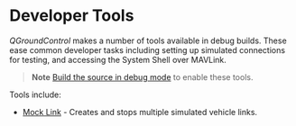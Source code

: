 # Developer Tools

*QGroundControl* makes a number of tools available in debug builds. These ease common developer tasks including setting up simulated connections for testing, and accessing the System Shell over MAVLink.

> **Note** [Build the source in debug mode](https://github.com/mavlink/qgroundcontrol#supported-builds) to enable these tools.

Tools include:

* [Mock Link](../tools/mock_link.md) - Creates and stops multiple simulated vehicle links.

